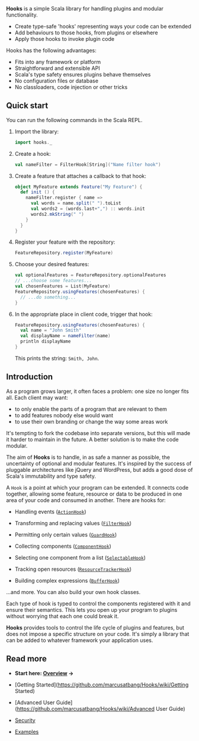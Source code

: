 **Hooks** is a simple Scala library for handling plugins and modular functionality.

* Create type-safe 'hooks' representing ways your code can be extended
* Add behaviours to those hooks, from plugins or elsewhere
* Apply those hooks to invoke plugin code

Hooks has the following advantages:

* Fits into any framework or platform
* Straightforward and extensible API
* Scala's type safety ensures plugins behave themselves
* No configuration files or database
* No classloaders, code injection or other tricks

## Quick start
You can run the following commands in the Scala REPL.

1. Import the library:

    ```scala
    import hooks._
    ```

2. Create a hook:

    ```scala
    val nameFilter = FilterHook[String]("Name filter hook")
    ```

3. Create a feature that attaches a callback to that hook:

    ```scala
    object MyFeature extends Feature("My Feature") {
      def init () {
        nameFilter.register { name =>
          val words = name.split(" ").toList
          val words2 = (words.last+",") :: words.init
          words2.mkString(" ")
        }
      }
    }
    ```

4. Register your feature with the repository:

    ```scala
    FeatureRepository.register(MyFeature)
    ```

5. Choose your desired features:

    ```scala
    val optionalFeatures = FeatureRepository.optionalFeatures
    // ...choose some features...
    val chosenFeatures = List(MyFeature)
    FeatureRepository.usingFeatures(chosenFeatures) {
      // ...do something...
    }
    ```

6. In the appropriate place in client code, trigger that hook:

    ```scala
    FeatureRepository.usingFeatures(chosenFeatures) {
      val name = "John Smith"
      val displayName = nameFilter(name)
      println displayName
    }
    ```
    
    This prints the string: ```Smith, John```.

## Introduction

As a program grows larger, it often faces a problem: one size no longer fits all.
Each client may want:

* to only enable the parts of a program that are relevant to them
* to add features nobody else would want
* to use their own branding or change the way some areas work

It's tempting to fork the codebase into separate versions,
but this will made it harder to maintain in the future.
A better solution is to make the code modular.

The aim of **Hooks** is to handle, in as safe a manner as possible,
the uncertainty of optional and modular features.
It's inspired by the success of pluggable architectures like jQuery and WordPress,
but adds a good dose of Scala's immutability and type safety.

A `Hook` is a point at which your program can be extended.
It connects code together, allowing some feature, resource or data
to be produced in one area of your code and consumed in another.
There are hooks for:

- Handling events ([`ActionHook`](https://github.com/marcusatbang/Hooks/wiki/ActionHook))

- Transforming and replacing values ([`FilterHook`](https://github.com/marcusatbang/Hooks/wiki/FilterHook))

- Permitting only certain values ([`GuardHook`](https://github.com/marcusatbang/Hooks/wiki/GuardHook))

- Collecting components ([`ComponentHook`](https://github.com/marcusatbang/Hooks/wiki/ComponentHook))

- Selecting one component from a list ([`SelectableHook`](https://github.com/marcusatbang/Hooks/wiki/SelectableHook))

- Tracking open resources ([`ResourceTrackerHook`](https://github.com/marcusatbang/Hooks/wiki/ResourceTrackerHook))

- Building complex expressions ([`BufferHook`](https://github.com/marcusatbang/Hooks/wiki/BufferHook))

...and more. You can also build your own hook classes.

Each type of hook is typed to control the components registered with it and ensure their semantics.
This lets you open up your program to plugins without worrying that each one could break it.

**Hooks** provides tools to control the life cycle of plugins and features,
but does not impose a specific structure on your code.
It's simply a library that can be added to whatever framework your application uses.

## Read more
- **Start here: [Overview](https://github.com/marcusatbang/Hooks/wiki/Overview) &rarr;**

- [Getting Started](https://github.com/marcusatbang/Hooks/wiki/Getting Started)

- [Advanced User Guide](https://github.com/marcusatbang/Hooks/wiki/Advanced User Guide)

- [Security](https://github.com/marcusatbang/Hooks/wiki/Security)

- [Examples](https://github.com/marcusatbang/Hooks/wiki/Examples)
